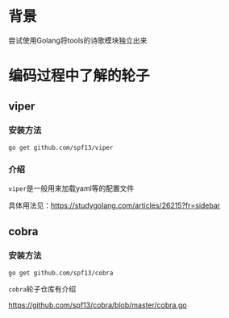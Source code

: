 # 背景
尝试使用Golang将tools的诗歌模块独立出来

# 编码过程中了解的轮子
## viper

### 安装方法

```shell
go get github.com/spf13/viper
```

### 介绍

`viper`是一般用来加载yaml等的配置文件

具体用法见：https://studygolang.com/articles/26215?fr=sidebar

## cobra

### 安装方法

```shell
go get github.com/spf13/cobra
```

`cobra`轮子仓库有介绍

https://github.com/spf13/cobra/blob/master/cobra.go